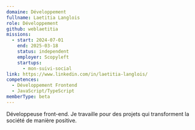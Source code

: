 ```yaml
---
domaine: Développement
fullname: Laetitia Langlois
role: Développement
github: weblaetitia
missions:
  - start: 2024-07-01
    end: 2025-03-18
    status: independent
    employer: Scopyleft
    startups:
      - mon-suivi-social
link: https://www.linkedin.com/in/laetitia-langlois/
competences:
  - Développement Frontend
  - JavaScript/TypeScript
memberType: beta
---
```

Développeuse front-end. Je travaille pour des projets qui transforment la société de manière positive.
